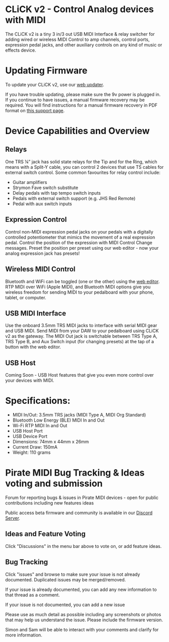 # CLiCK v2 - Control Analog devices with MIDI
The CLiCK v2 is a tiny 3 in/3 out USB MIDI Interface & relay switcher for adding wired or wireless MIDI Control
to amp channels, control ports, expression pedal jacks, and other auxiliary controls on any kind of music or
effects device.

# Updating Firmware
To update your CLiCK v2, use our [web updater](https://update.piratemidi.com). 

If you have trouble updating, please make sure the 9v power is plugged in. If you continue to have issues, a manual firmware recovery may be required. You will find instructions for a manual firmware recovery in PDF format on [this support page](https://learn.piratemidi.com/downloads/troubleshooting).

# Device Capabilities and Overview

## Relays
One TRS ¼” jack has solid state relays for the Tip and for the Ring, which means with a
Split-Y cable, you can control 2 devices that use TS cables for external switch control.
Some common favourites for relay control include:
- Guitar amplifiers
- Strymon Fave switch substitute
- Delay pedals with tap tempo switch inputs
- Pedals with external switch support (e.g. JHS Red Remote)
- Pedal with aux switch inputs

## Expression Control
Control non-MIDI expression pedal jacks on your pedals with a digitally controlled potentiometer that mimics the movement of a real expression pedal. Control the position of the expression with MIDI Control Change messages. Preset the position per preset using our web editor - now your analog expression jack has presets!

## Wireless MIDI Control
Bluetooth and WiFi can be toggled (one or the other) using the [web editor](https://edit.piratemidi.com). RTP MIDI over WiFi (Apple MIDI), and Bluetooth MIDI options give you wireless freedom for sending MIDI to your pedalboard with your phone, tablet, or computer. 

## USB MIDI Interface
Use the onboard 3.5mm TRS MIDI jacks to interface with serial MIDI gear and USB MIDI. Send MIDI from your DAW to your pedalboard using CLiCK v2 as the gateway. The MIDI Out jack is switchable between TRS Type A, TRS Type B, and Aux Switch input (for changing presets) at the tap of a button with the web editor. 

## USB Host
Coming Soon - USB Host features that give you even more control over your devices with MIDI. 

# Specifications:
- MIDI In/Out: 3.5mm TRS jacks (MIDI Type A, MIDI Org Standard)
- Bluetooth Low Energy (BLE) MIDI In and Out
- Wi-Fi RTP MIDI In and Out
- USB Host Port
- USB Device Port
- Dimensions: 74mm x 44mm x 26mm
- Current Draw: 150mA
- Weight: 110 grams

# Pirate MIDI Bug Tracking & Ideas voting and submission
Forum for reporting bugs &amp; issues in Pirate MIDI devices - open for public contributions including new features ideas

Public access beta firmware and community is available in our [Discord Server](https://discord.gg/5nTPg6Qpgj).

## Ideas and Feature Voting
Click "Discussions" in the menu bar above to vote on, or add feature ideas. 

## Bug Tracking
Click "issues" and browse to make sure your issue is not already documented. Duplicated issues may be merged/removed.



If your issue is already documented, you can add any new information to that thread as a comment. 

If your issue is not documented, you can add a new issue



Please use as much detail as possible including any screenshots or photos that may help us understand the issue. Please include the firmware version. 

Simon and Sam will be able to interact with your comments and clarify for more information. 
